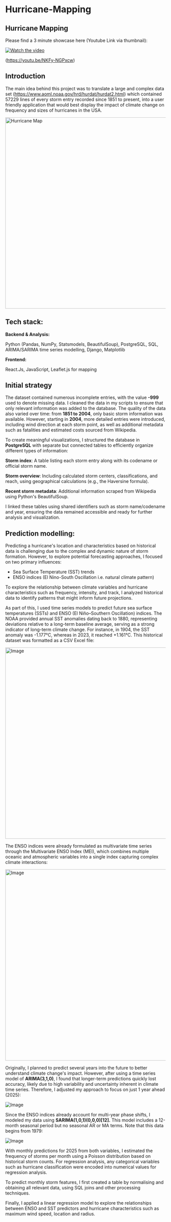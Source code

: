 # Hurricane-Mapping

## Hurricane Mapping

Please find a 3 minute showcase here (Youtube Link via thumbnail):

[![Watch the video](https://img.youtube.com/vi/NKFy-NGPxcw/hqdefault.jpg)](https://youtu.be/NKFy-NGPxcw)


(https://youtu.be/NKFy-NGPxcw)

## Introduction

The main idea behind this project was to translate a large and complex data set (https://www.aoml.noaa.gov/hrd/hurdat/hurdat2.html) which contained 57229 lines of every storm entry recorded since 1851 to present, into a user friendly application that would best display the impact of climate change on frequency and sizes of hurricanes in the USA.

<img src="https://github.com/user-attachments/assets/25dbcbe4-c16a-43ec-8eec-f27188462128" alt="Hurricane Map" width="600"/>

## Tech stack:
**Backend & Analysis:**

Python (Pandas, NumPy, Statsmodels, BeautifulSoup), PostgreSQL, SQL, ARIMA/SARIMA time series modelling, Django, Matplotlib


**Frontend:**

React.Js, JavaScript, Leaflet.js for mapping

## Initial strategy

The dataset contained numerous incomplete entries, with the value **-999** used to denote missing data. I cleaned the data in my scripts to ensure that only relevant information was added to the database. The quality of the data also varied over time: from **1851 to 2004**, only basic storm information was available. However, starting in **2004**, more detailed entries were introduced, including wind direction at each storm point, as well as additional metadata such as fatalities and estimated costs sourced from Wikipedia.

To create meaningful visualizations, I structured the database in **PostgreSQL** with separate but connected tables to efficiently organize different types of information:

**Storm index**: A table listing each storm entry along with its codename or official storm name.

**Storm overview**: Including calculated storm centers, classifications, and reach, using geographical calculations (e.g., the Haversine formula).

**Recent storm metadata**: Additional information scraped from Wikipedia using Python's BeautifulSoup.

I linked these tables using shared identifiers such as storm name/codename and year, ensuring the data remained accessible and ready for further analysis and visualization.

## Prediction modelling:

Predicting a hurricane's location and characteristics based on historical data is challenging due to the complex and dynamic nature of storm formation. However, to explore potential forecasting approaches, I focused on two primary influences:

- Sea Surface Temperature (SST) trends
- ENSO indices (El Nino-South Oscillation i.e. natural climate pattern)

To explore the relationship between climate variables and hurricane characteristics such as frequency, intensity, and track, I analyzed historical data to identify patterns that might inform future projections.

As part of this, I used time series models to predict future sea surface temperatures (SSTs) and ENSO (El Niño–Southern Oscillation) indices. The NOAA provided annual SST anomalies dating back to 1880, representing deviations relative to a long-term baseline average, serving as a strong indicator of long-term climate change. For instance, in 1904, the SST anomaly was -1.177°C, whereas in 2023, it reached +1.161°C. This historical dataset was formatted as a CSV Excel file:

<img width="600" alt="Image" src="https://github.com/user-attachments/assets/1286d20d-2f42-4148-98a2-6fefabd54f08" />


The ENSO indices were already formulated as multivariate time series through the Multivariate ENSO Index (MEI), which combines multiple oceanic and atmospheric variables into a single index capturing complex climate interactions:


<img width="600" alt="Image" src="https://github.com/user-attachments/assets/7b8b4802-50b3-4feb-9973-62b30bbb8175" />


Originally, I planned to predict several years into the future to better understand climate change's impact. However, after using a time series model of **ARIMA(3,1,0)**, I found that longer-term predictions quickly lost accuracy, likely due to high variability and uncertainty inherent in climate time series. Therefore, I adjusted my approach to focus on just 1 year ahead (2025):

![Image](https://github.com/user-attachments/assets/d23a2f61-110a-49db-b6e0-49c579442453)

Since the ENSO indices already account for multi-year phase shifts, I modeled my data using **SARIMA(1,0,1)(0,0,0)[12].** This model includes a 12-month seasonal period but no seasonal AR or MA terms. Note that this data begins from 1979:

![Image](https://github.com/user-attachments/assets/acc54860-db81-4346-96aa-37f09c001f2b)

With monthly predictions for 2025 from both variables, I estimated the frequency of storms per month using a Poisson distribution based on historical storm counts. For regression analysis, any categorical variables such as hurricane classification were encoded into numerical values for regression analysis.

To predict monthly storm features, I first created a table by normalising and obtaining all relevant data, using SQL joins and other processing techniques. 

Finally, I applied a linear regression model to explore the relationships between ENSO and SST predictors and hurricane characteristics such as maximum wind speed, location and radius.





